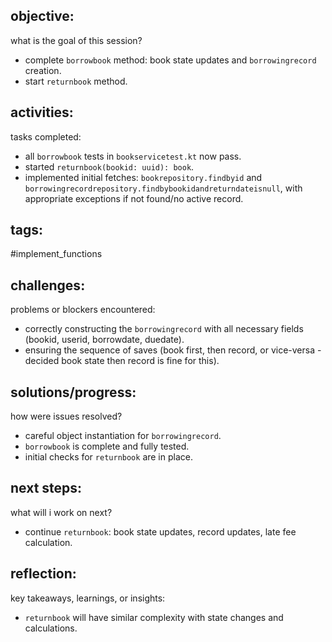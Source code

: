 ## objective:
what is the goal of this session?
- complete `borrowbook` method: book state updates and `borrowingrecord` creation.
- start `returnbook` method.

## activities:
tasks completed:
- all `borrowbook` tests in `bookservicetest.kt` now pass.
- started `returnbook(bookid: uuid): book`.
- implemented initial fetches: `bookrepository.findbyid` and `borrowingrecordrepository.findbybookidandreturndateisnull`, with appropriate exceptions if not found/no active record.

## tags:
 #implement_functions 

## challenges:
problems or blockers encountered: 
- correctly constructing the `borrowingrecord` with all necessary fields (bookid, userid, borrowdate, duedate).
- ensuring the sequence of saves (book first, then record, or vice-versa - decided book state then record is fine for this).

## solutions/progress:
how were issues resolved?
- careful object instantiation for `borrowingrecord`.
- `borrowbook` is complete and fully tested.
- initial checks for `returnbook` are in place.

## next steps:
what will i work on next?
- continue `returnbook`: book state updates, record updates, late fee calculation.

## reflection:
key takeaways, learnings, or insights:
- `returnbook` will have similar complexity with state changes and calculations.
